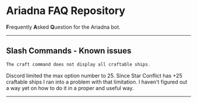 # Ariadna FAQ Repository



**F**requently **A**sked **Q**uestion for the Ariadna bot.



***

## Slash Commands - Known issues
```js
The craft command does not display all craftable ships.
```

Discord limited the max option number to 25. Since Star Conflict has +25 craftable ships I ran into a problem with that limitation.
I haven't figured out a way yet on how to do it in a proper and useful way.

***
